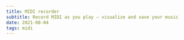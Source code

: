 ```yaml
---
title: MIDI recorder
subtitle: Record MIDI as you play – visualize and save your music
date: 2021-08-04
tags: midi
---
```


<client-only>
  <midi-recorder />
</client-only>
